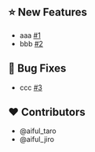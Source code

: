 ## ⭐ New Features

<!-- Summary of new features implemented [#pull_request_number](link) -->

-   aaa [#1](https://~)
-   bbb [#2](https://~)

## 🐛 Bug Fixes

<!-- Fixes for discovered bugs [#pull_request_number](link) -->

-   ccc [#3](https://~)

## ❤️ Contributors

<!-- Names of contributors involved in the release -->

-   @aiful_taro
-   @aiful_jiro